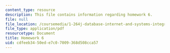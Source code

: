 ```yaml
---
content_type: resource
description: This file contains information regarding homework 6.
file: null
file_location: /coursemedia/1-264j-database-internet-and-systems-integration-technologies-fall-2013/cdfeeb3450ede7c07009368d508cca57_MIT1_264JF13_HW6.pdf
file_type: application/pdf
resourcetype: Document
title: Homework 6
uid: cdfeeb34-50ed-e7c0-7009-368d508cca57
---
```


